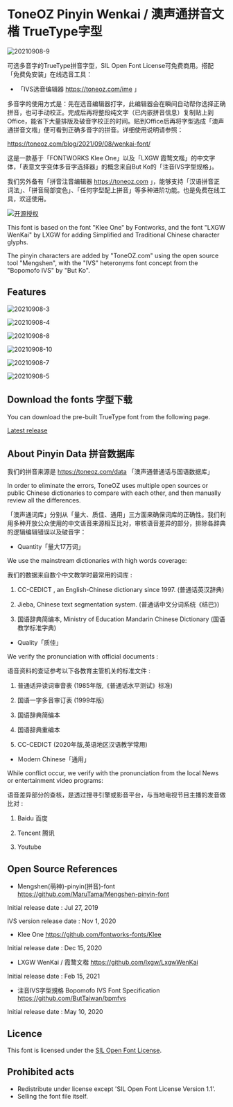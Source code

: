 # ToneOZ Pinyin Wenkai / 澳声通拼音文楷 TrueType字型

![20210908-9](https://user-images.githubusercontent.com/14179988/132934590-18bc9a39-4e67-44d2-8e34-29679bf53b20.jpg)

可选多音字的TrueType拼音字型，SIL Open Font License可免费商用。搭配「免费免安装」在线选音工具：

* 「IVS选音编辑器 https://toneoz.com/ime 」

多音字的使用方式是：先在选音编辑器打字，此编辑器会在瞬间自动帮你选择正确拼音，也可手动校正。完成后再将整段纯文字（已内嵌拼音信息）复制贴上到 Office，能省下大量排版及破音字校正的时间。贴到Office后再将字型选成「澳声通拼音文楷」便可看到正确多音字的拼音。详细使用说明请参照：

https://toneoz.com/blog/2021/09/08/wenkai-font/

这是一款基于「FONTWORKS Klee One」以及「LXGW 霞鹜文楷」的中文字体，「表意文字变体多音字选择器」的概念来自But Ko的「注音IVS字型规格」。

我们另外备有「拼音注音编辑器 https://toneoz.com 」，能够支持「汉语拼音正词法」、「拼音局部变色」、「任何字型配上拼音」等多种进阶功能。也是免费在线工具，欢迎使用。

[![开源授权](https://img.shields.io/github/license/jeffreyxuan/toneoz-font-pinyin-wenkai)](https://github.com/jeffreyxuan/toneoz-font-pinyin-wenkai)

This font is based on the font "Klee One" by Fontworks, and the font "LXGW WenKai" by LXGW for adding Simplified and Traditional Chinese character glyphs.

The pinyin characters are added by "ToneOZ.com" using the open source tool "Mengshen", with the "IVS" heteronyms font concept from the "Bopomofo IVS" by "But Ko".

## Features

![20210908-3](https://user-images.githubusercontent.com/14179988/132455608-d52f474d-5b6a-4961-80d7-e26ed32324dc.jpg)

![20210908-4](https://user-images.githubusercontent.com/14179988/132455632-23c1aac4-6701-473b-a747-7a57127f185f.jpg)

![20210908-8](https://user-images.githubusercontent.com/14179988/132795495-25446510-4263-4225-92ad-bc9a53ea2cc0.jpg)

![20210908-10](https://user-images.githubusercontent.com/14179988/132961065-5a32a592-8a37-45a6-b582-99553030fe05.jpg)

![20210908-7](https://user-images.githubusercontent.com/14179988/132786839-ec268773-3c40-41d4-84bc-0a511e396e9c.jpg)

![20210908-5](https://user-images.githubusercontent.com/14179988/132455637-111eb425-0573-48c9-a4b5-8ae9af013d10.jpg)

## Download the fonts 字型下载

You can download the pre-built TrueType font from the following page.

[Latest release](https://github.com/jeffreyxuan/toneoz-font-pinyin-wenkai/releases)

## About Pinyin Data 拼音数据库

我们的拼音来源是 https://toneoz.com/data 「澳声通普通话与国语数据库」

In order to eliminate the errors, ToneOZ uses multiple open sources or public Chinese dictionaries to compare with each other, and then manually review all the differences.

「澳声通词库」分别从「量大、质佳、通用」三方面来确保词库的正确性。我们利用多种开放公众使用的中文语音来源相互比对，审核语音差异的部分，排除各辞典的逻辑编辑错误以及破音字：


* Quantity「量大17万词」

We use the mainstream dictionaries with high words coverage:

我们的数据来自数个中文教学时最常用的词库 :

1. CC-CEDICT , an English-Chinese dictionary since 1997.
(普通话英汉辞典)

2. Jieba, Chinese text segmentation system.
(普通话中文分词系统《结巴》)

3. 国语辞典简编本, Ministry of Education Mandarin Chinese Dictionary
(国语教学标准字典)



* Quality「质佳」

We verify the pronunciation with official documents :

语音资料的查证参考以下各教育主管机关的标准文件 :

1. 普通话异读词审音表
(1985年版,《普通话水平测试》标准)

2. 国语一字多音审订表
(1999年版)

3. 国语辞典简编本

4. 国语辞典重编本

5. CC-CEDICT
(2020年版,英语地区汉语教学常用)



* Ｍodern Chinese「通用」

While conflict occur, we verify with the pronunciation from the local News or entertainment video programs:

语音差异部分的查核，是透过搜寻引擎或影音平台，与当地电视节目主播的发音做比对 :

1. Baidu 百度

2. Tencent 腾讯

3. Youtube


## Open Source References

* Mengshen(萌神)-pinyin(拼音)-font 
https://github.com/MaruTama/Mengshen-pinyin-font

Initial release date : Jul 27, 2019

IVS version release date : Nov 1, 2020

* Klee One
https://github.com/fontworks-fonts/Klee

Initial release date :  Dec 15, 2020

* LXGW WenKai / 霞鹜文楷 
https://github.com/lxgw/LxgwWenKai

Initial release date : Feb 15, 2021

* 注音IVS字型規格 Bopomofo IVS Font Specification 
https://github.com/ButTaiwan/bpmfvs

Initial release date : May 10, 2020

## Licence

This font is licensed under the [SIL Open Font License](https://scripts.sil.org/cms/scripts/page.php?site_id=nrsi&id=OFL).


## Prohibited acts

* Redistribute under license except 'SIL Open Font License Version 1.1'.
* Selling ​​the font file itself.
